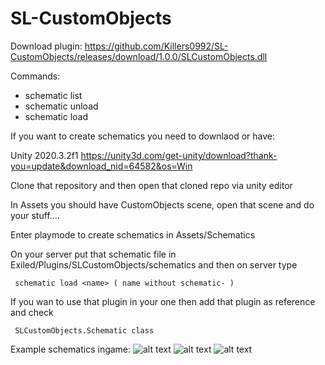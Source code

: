 # SL-CustomObjects

 Download plugin:
 https://github.com/Killers0992/SL-CustomObjects/releases/download/1.0.0/SLCustomObjects.dll
 
 Commands:
-  schematic list
-  schematic unload <name>
-  schematic load <name>


 If you want to create schematics you need to downlaod  or have:

 Unity 2020.3.2f1
 https://unity3d.com/get-unity/download?thank-you=update&download_nid=64582&os=Win
 
 
 Clone that repository and then open that cloned repo via unity editor
 
 In Assets you should have CustomObjects scene, open that scene and do your stuff....
 
 Enter playmode to create schematics in Assets/Schematics
 
 On your server put that schematic file in Exiled/Plugins/SLCustomObjects/schematics and then on server type
 
` schematic load <name> ( name without schematic- )`
 
 
 If you wan to use that plugin in your one then add that plugin as reference and check
 
` SLCustomObjects.Schematic class`
 
 Example schematics ingame:
 ![alt text](https://cdn.discordapp.com/attachments/675862006057664513/828568118296313867/unknown.png)
 ![alt text](https://cdn.discordapp.com/attachments/675862006057664513/828565186935390238/unknown.png)
 ![alt text](https://cdn.discordapp.com/attachments/675862006057664513/828560294371524618/unknown.png)
